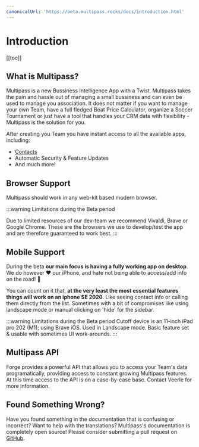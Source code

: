 ```yaml
---
canonicalUrl: 'https://beta.multipass.rocks/docs/introduction.html'
---
```

# Introduction

[[toc]]

## What is Multipass?

Multipass is a new Bussiness Intelligence App with a Twist. Multipass takes the pain and hassle out of managing a small bussiness and can even be used to manage you association. It does not matter if you want to manage your own Team, have a full fledged Boat Price Calculator, organize a Soccer Tournament or just have a tool that handles your CRM data with flexibility - Multipass is the solution for you.

After creating you Team you have instant access to all the available apps, including:

- [Contacts](/app_contacts) 
- Automatic Security & Feature Updates
- And much more!

## Browser Support 

Multipass should work in any web-kit based modern browser.

:::warning Limitations during the Beta period 

Due to limited resources of our dev-team we recommend Vivaldi, Brave or Google Chrome. These are the browsers we use to develop/test the app and are therefore guaranteed to work best.
:::

## Mobile Support
During the beta **our main focus is having a fully working app on desktop**. We do however ❤ our iPhone, and hate not being able to access/add info on the road! 🌲

You can count on it that, **at the very least the most essential features things will work on an iphone SE 2020**. Like seeing contact info or calling them directly from the list. Sometimes with a bit of compromises like using landscape mode or manual clicking on 'hide' for the sidebar.

:::warning Limitations during the Beta period
Cutoff device is an 11-inch iPad pro 202 (M1); using Brave iOS. Used in Landscape mode. Basic feature set & usable with sometimes UI work-arounds.
:::

## Multipass API

Forge provides a powerful API that allows you to access your Team's data programatically, providing access to constant growing Multipass features. At this time access to the API is on a case-by-case base. Contact Veerle for more information. 

## Found Something Wrong?

Have you found something in the documentation that is confusing or incorrect? Want to help with the translations? Multipass's documentation is completely open source! Please consider submitting a pull request on [GitHub](https://github.com/daktadeo/multipass-docs).
